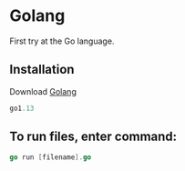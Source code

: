 # Golang
First try at the Go language.

## Installation
Download [Golang](https://golang.org/dl/)
```Go
go1.13
```
## To run files, enter command:
```Go
go run [filename].go
```
